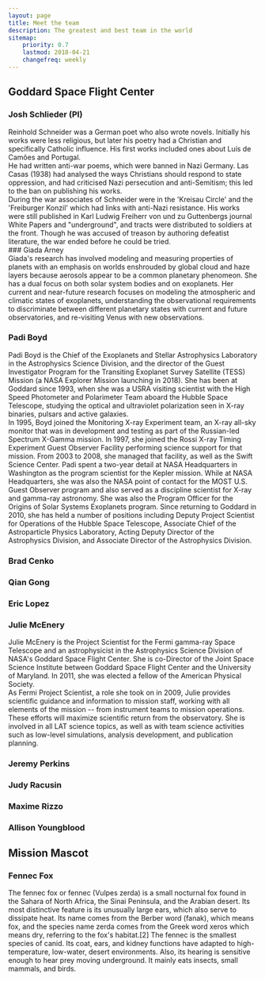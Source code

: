 ```yaml
---
layout: page
title: Meet the team
description: The greatest and best team in the world
sitemap:
    priority: 0.7
    lastmod: 2018-04-21
    changefreq: weekly
---
```

## Goddard Space Flight Center
### Josh Schlieder (PI)
<div class="box alt">
    <div class="row 50% uniform">
        <div class="8u">
            Reinhold Schneider was a German poet who also wrote novels. Initially his works were less religious, but later his poetry had a Christian and specifically Catholic influence. His first works included ones about Luís de Camões and Portugal.
            <br>
            He had written anti-war poems, which were banned in Nazi Germany. Las Casas (1938) had analysed the ways Christians should respond to state oppression, and had criticised Nazi persecution and anti-Semitism; this led to the ban on publishing his works.
            <br>
            During the war associates of Schneider were in the 'Kreisau Circle' and the 'Freiburger Konzil' which had links with anti-Nazi resistance. His works were still published in Karl Ludwig Freiherr von und zu Guttenbergs journal White Papers and "underground", and tracts were distributed to soldiers at the front. Though he was accused of treason by authoring defeatist literature, the war ended before he could be tried.
        </div>
        <div class="4u">
            <span class="image fit"><img src="{{ "/images/teamphotos/josh.jpg" | absolute_url }}" alt="" /></span>
        </div>
    </div>
</div>
### Giada Arney
<div class="box alt">
    <div class="row 50% uniform">
        <div class="8u">
            Giada's research has involved modeling and measuring properties of planets with an emphasis on worlds enshrouded by global cloud and haze layers because aerosols appear to be a common planetary phenomeon. She has a dual focus on both solar system bodies and on exoplanets. Her current and near-future research focuses on modeling the atmospheric and climatic states of exoplanets, understanding the observational requirements to discriminate between different planetary states with current and future observatories, and re-visiting Venus with new observations.
        </div>
        <div class="4u">
            <span class="image fit"><img src="{{ "/images/teamphotos/giada.jpg" | absolute_url }}" alt="" /></span>
        </div>
    </div>
</div>

### Padi Boyd
<div class="box alt">
    <div class="row 50% uniform">
        <div class="8u">
            Padi Boyd is the Chief of the Exoplanets and Stellar Astrophysics Laboratory in the Astrophysics Science Division, and the director of the Guest Investigator Program for the Transiting Exoplanet Survey Satellite (TESS) Mission (a NASA Explorer Mission launching in 2018). She has been at Goddard since 1993, when she was a USRA visiting scientist with the High Speed Photometer and Polarimeter Team aboard the Hubble Space Telescope, studying the optical and ultraviolet polarization seen in X-ray binaries, pulsars and active galaxies.
            <br>
            In 1995, Boyd joined the Monitoring X-ray Experiment team, an X-ray all-sky monitor that was in development and testing as part of the Russian-led Spectrum X-Gamma mission. In 1997, she joined the Rossi X-ray Timing Experiment Guest Observer Facility performing science support for that mission. From 2003 to 2008, she managed that facility, as well as the Swift Science Center. Padi spent a two-year detail at NASA Headquarters in Washington as the program scientist for the Kepler mission. While at NASA Headquarters, she was also the NASA point of contact for the MOST U.S. Guest Observer program and also served as a discipline scientist for X-ray and gamma-ray astronomy. She was also the Program Officer for the Origins of Solar Systems Exoplanets program. Since returning to Goddard in 2010, she has held a number of positions including Deputy Project Scientist for Operations of the Hubble Space Telescope, Associate Chief of the Astroparticle Physics Laboratory, Acting Deputy Director of the Astrophysics Division, and Associate Director of the Astrophysics Division.
        </div>
        <div class="4u">
            <span class="image fit"><img src="{{ "/images/teamphotos/padi.jpg" | absolute_url }}" alt="" /></span>
        </div>
    </div>
</div>




### Brad Cenko
<!-- <div class="box alt">
    <div class="row 50% uniform">
        <div class="8u">
            Padi Boyd is the Chief of the Exoplanets and Stellar Astrophysics Laboratory in the Astrophysics Science Division, and the director of the Guest Investigator Program for the Transiting Exoplanet Survey Satellite (TESS) Mission (a NASA Explorer Mission launching in 2018). She has been at Goddard since 1993, when she was a USRA visiting scientist with the High Speed Photometer and Polarimeter Team aboard the Hubble Space Telescope, studying the optical and ultraviolet polarization seen in X-ray binaries, pulsars and active galaxies.
            <br>
            In 1995, Boyd joined the Monitoring X-ray Experiment team, an X-ray all-sky monitor that was in development and testing as part of the Russian-led Spectrum X-Gamma mission. In 1997, she joined the Rossi X-ray Timing Experiment Guest Observer Facility performing science support for that mission. From 2003 to 2008, she managed that facility, as well as the Swift Science Center. Padi spent a two-year detail at NASA Headquarters in Washington as the program scientist for the Kepler mission. While at NASA Headquarters, she was also the NASA point of contact for the MOST U.S. Guest Observer program and also served as a discipline scientist for X-ray and gamma-ray astronomy. She was also the Program Officer for the Origins of Solar Systems Exoplanets program. Since returning to Goddard in 2010, she has held a number of positions including Deputy Project Scientist for Operations of the Hubble Space Telescope, Associate Chief of the Astroparticle Physics Laboratory, Acting Deputy Director of the Astrophysics Division, and Associate Director of the Astrophysics Division.
        </div>
        <div class="4u">
            <span class="image fit"><img src="{{ "/images/teamphotos/padi.jpg" | absolute_url }}" alt="" /></span>
        </div>
    </div>
</div> -->

### Qian Gong
<!-- <div class="box alt">
    <div class="row 50% uniform">
        <div class="8u">
            Padi Boyd is the Chief of the Exoplanets and Stellar Astrophysics Laboratory in the Astrophysics Science Division, and the director of the Guest Investigator Program for the Transiting Exoplanet Survey Satellite (TESS) Mission (a NASA Explorer Mission launching in 2018). She has been at Goddard since 1993, when she was a USRA visiting scientist with the High Speed Photometer and Polarimeter Team aboard the Hubble Space Telescope, studying the optical and ultraviolet polarization seen in X-ray binaries, pulsars and active galaxies.
            <br>
            In 1995, Boyd joined the Monitoring X-ray Experiment team, an X-ray all-sky monitor that was in development and testing as part of the Russian-led Spectrum X-Gamma mission. In 1997, she joined the Rossi X-ray Timing Experiment Guest Observer Facility performing science support for that mission. From 2003 to 2008, she managed that facility, as well as the Swift Science Center. Padi spent a two-year detail at NASA Headquarters in Washington as the program scientist for the Kepler mission. While at NASA Headquarters, she was also the NASA point of contact for the MOST U.S. Guest Observer program and also served as a discipline scientist for X-ray and gamma-ray astronomy. She was also the Program Officer for the Origins of Solar Systems Exoplanets program. Since returning to Goddard in 2010, she has held a number of positions including Deputy Project Scientist for Operations of the Hubble Space Telescope, Associate Chief of the Astroparticle Physics Laboratory, Acting Deputy Director of the Astrophysics Division, and Associate Director of the Astrophysics Division.
        </div>
        <div class="4u">
            <span class="image fit"><img src="{{ "/images/teamphotos/padi.jpg" | absolute_url }}" alt="" /></span>
        </div>
    </div>
</div> -->

### Eric Lopez
<!-- <div class="box alt">
    <div class="row 50% uniform">
        <div class="8u">
            Padi Boyd is the Chief of the Exoplanets and Stellar Astrophysics Laboratory in the Astrophysics Science Division, and the director of the Guest Investigator Program for the Transiting Exoplanet Survey Satellite (TESS) Mission (a NASA Explorer Mission launching in 2018). She has been at Goddard since 1993, when she was a USRA visiting scientist with the High Speed Photometer and Polarimeter Team aboard the Hubble Space Telescope, studying the optical and ultraviolet polarization seen in X-ray binaries, pulsars and active galaxies.
            <br>
            In 1995, Boyd joined the Monitoring X-ray Experiment team, an X-ray all-sky monitor that was in development and testing as part of the Russian-led Spectrum X-Gamma mission. In 1997, she joined the Rossi X-ray Timing Experiment Guest Observer Facility performing science support for that mission. From 2003 to 2008, she managed that facility, as well as the Swift Science Center. Padi spent a two-year detail at NASA Headquarters in Washington as the program scientist for the Kepler mission. While at NASA Headquarters, she was also the NASA point of contact for the MOST U.S. Guest Observer program and also served as a discipline scientist for X-ray and gamma-ray astronomy. She was also the Program Officer for the Origins of Solar Systems Exoplanets program. Since returning to Goddard in 2010, she has held a number of positions including Deputy Project Scientist for Operations of the Hubble Space Telescope, Associate Chief of the Astroparticle Physics Laboratory, Acting Deputy Director of the Astrophysics Division, and Associate Director of the Astrophysics Division.
        </div>
        <div class="4u">
            <span class="image fit"><img src="{{ "/images/teamphotos/padi.jpg" | absolute_url }}" alt="" /></span>
        </div>
    </div>
</div> -->

### Julie McEnery
<div class="box alt">
    <div class="row 50% uniform">
        <div class="8u">
            Julie McEnery is the Project Scientist for the Fermi gamma-ray Space Telescope and an astrophysicist in the Astrophysics Science Division of NASA's Goddard Space Flight Center. She is co-Director of the Joint Space Science Institute between Goddard Space Flight Center and the University of Maryland. In 2011, she was elected a fellow of the American Physical Society.
            <br>
            As Fermi Project Scientist, a role she took on in 2009, Julie provides scientific guidance and information to mission staff, working with all elements of the mission -- from instrument teams to mission operations. These efforts will maximize scientific return from the observatory. She is involved in all LAT science topics, as well as with team science activities such as low-level simulations, analysis development, and publication planning.
        </div>
        <div class="4u">
            <span class="image fit"><img src="{{ "/images/teamphotos/julie.jpeg" | absolute_url }}" alt="" /></span>
        </div>
    </div>
</div>

### Jeremy Perkins

### Judy Racusin

### Maxime Rizzo

### Allison Youngblood


<!-- ## University of Maryland, Baltimore County
### Tom Barclay -->


<!-- 
## Ames Research Center
### Steve Howell


## Australian National University
### Brad Tucker -->


## Mission Mascot
### Fennec Fox 
<div class="box alt">
    <div class="row 50% uniform">
        <div class="8u">
            The fennec fox or fennec (Vulpes zerda) is a small nocturnal fox found in the Sahara of North Africa, the Sinai Peninsula, and the Arabian desert. Its most distinctive feature is its unusually large ears, which also serve to dissipate heat. Its name comes from the Berber word (fanak), which means fox, and the species name zerda comes from the Greek word xeros which means dry, referring to the fox's habitat.[2] The fennec is the smallest species of canid. Its coat, ears, and kidney functions have adapted to high-temperature, low-water, desert environments. Also, its hearing is sensitive enough to hear prey moving underground. It mainly eats insects, small mammals, and birds.
        </div>
        <div class="4u">
            <span class="image fit"><img src="{{ "/images/teamphotos/Fennec_Fox.jpg" | absolute_url }}" alt="" /></span>
        </div>
    </div>
</div>


